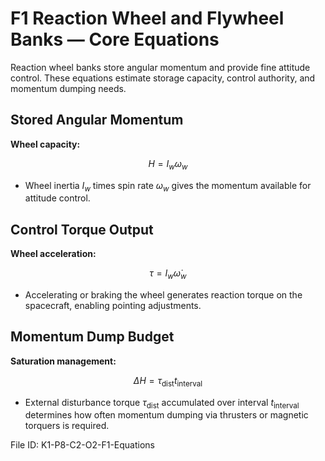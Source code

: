 # F1 Reaction Wheel and Flywheel Banks — Core Equations

Reaction wheel banks store angular momentum and provide fine attitude control. These equations estimate storage capacity, control authority, and momentum dumping needs.

## Stored Angular Momentum
**Wheel capacity:**

$$H = I_{w} \omega_{w}$$

- Wheel inertia $I_{w}$ times spin rate $\omega_{w}$ gives the momentum available for attitude control.

## Control Torque Output
**Wheel acceleration:**

$$\tau = I_{w} \dot{\omega}_{w}$$

- Accelerating or braking the wheel generates reaction torque on the spacecraft, enabling pointing adjustments.

## Momentum Dump Budget
**Saturation management:**

$$\Delta H = \tau_{\text{dist}} t_{\text{interval}}$$

- External disturbance torque $\tau_{\text{dist}}$ accumulated over interval $t_{\text{interval}}$ determines how often momentum dumping via thrusters or magnetic torquers is required.

File ID: K1-P8-C2-O2-F1-Equations
